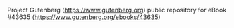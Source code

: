 Project Gutenberg (https://www.gutenberg.org) public repository for eBook #43635 (https://www.gutenberg.org/ebooks/43635)
